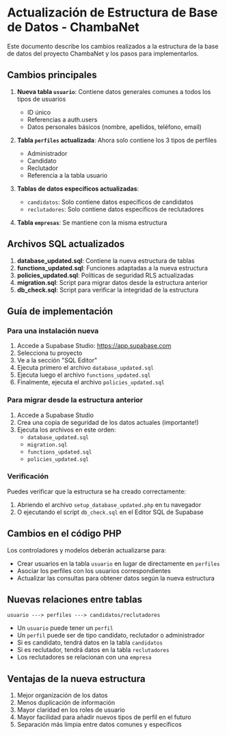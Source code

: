 # Actualización de Estructura de Base de Datos - ChambaNet

Este documento describe los cambios realizados a la estructura de la base de datos del proyecto ChambaNet y los pasos para implementarlos.

## Cambios principales

1. **Nueva tabla `usuario`**: Contiene datos generales comunes a todos los tipos de usuarios
   - ID único
   - Referencias a auth.users
   - Datos personales básicos (nombre, apellidos, teléfono, email)

2. **Tabla `perfiles` actualizada**: Ahora solo contiene los 3 tipos de perfiles
   - Administrador
   - Candidato
   - Reclutador
   - Referencia a la tabla usuario

3. **Tablas de datos específicos actualizadas**:
   - `candidatos`: Solo contiene datos específicos de candidatos
   - `reclutadores`: Solo contiene datos específicos de reclutadores

4. **Tabla `empresas`**: Se mantiene con la misma estructura

## Archivos SQL actualizados

1. **database_updated.sql**: Contiene la nueva estructura de tablas
2. **functions_updated.sql**: Funciones adaptadas a la nueva estructura
3. **policies_updated.sql**: Políticas de seguridad RLS actualizadas
4. **migration.sql**: Script para migrar datos desde la estructura anterior
5. **db_check.sql**: Script para verificar la integridad de la estructura

## Guía de implementación

### Para una instalación nueva

1. Accede a Supabase Studio: https://app.supabase.com
2. Selecciona tu proyecto
3. Ve a la sección "SQL Editor"
4. Ejecuta primero el archivo `database_updated.sql`
5. Ejecuta luego el archivo `functions_updated.sql`
6. Finalmente, ejecuta el archivo `policies_updated.sql`

### Para migrar desde la estructura anterior

1. Accede a Supabase Studio
2. Crea una copia de seguridad de los datos actuales (importante!)
3. Ejecuta los archivos en este orden:
   - `database_updated.sql`
   - `migration.sql`
   - `functions_updated.sql`
   - `policies_updated.sql`

### Verificación

Puedes verificar que la estructura se ha creado correctamente:

1. Abriendo el archivo `setup_database_updated.php` en tu navegador
2. O ejecutando el script `db_check.sql` en el Editor SQL de Supabase

## Cambios en el código PHP

Los controladores y modelos deberán actualizarse para:
- Crear usuarios en la tabla `usuario` en lugar de directamente en `perfiles`
- Asociar los perfiles con los usuarios correspondientes
- Actualizar las consultas para obtener datos según la nueva estructura

## Nuevas relaciones entre tablas

```
usuario ---> perfiles ---> candidatos/reclutadores
```

- Un `usuario` puede tener un `perfil`
- Un `perfil` puede ser de tipo candidato, reclutador o administrador
- Si es candidato, tendrá datos en la tabla `candidatos`
- Si es reclutador, tendrá datos en la tabla `reclutadores`
- Los reclutadores se relacionan con una `empresa`

## Ventajas de la nueva estructura

1. Mejor organización de los datos
2. Menos duplicación de información
3. Mayor claridad en los roles de usuario
4. Mayor facilidad para añadir nuevos tipos de perfil en el futuro
5. Separación más limpia entre datos comunes y específicos
